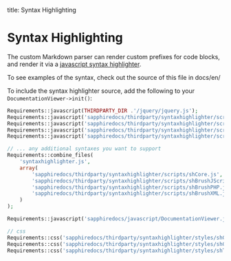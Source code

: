 title: Syntax Highlighting

# Syntax Highlighting

The custom Markdown parser can render custom prefixes for code blocks, and 
render it via a [javascript syntax highlighter](http://alexgorbatchev.com/SyntaxHighlighter).

To see examples of the syntax, check out the source of this file in docs/en/

To include the syntax highlighter source, add the following to your `DocumentationViewer->init()`:


```php
Requirements::javascript(THIRDPARTY_DIR .'/jquery/jquery.js');
Requirements::javascript('sapphiredocs/thirdparty/syntaxhighlighter/scripts/shCore.js');
Requirements::javascript('sapphiredocs/thirdparty/syntaxhighlighter/scripts/shBrushJScript.js');
Requirements::javascript('sapphiredocs/thirdparty/syntaxhighlighter/scripts/shBrushPHP.js');
Requirements::javascript('sapphiredocs/thirdparty/syntaxhighlighter/scripts/shBrushXML.js');

// ... any additional syntaxes you want to support
Requirements::combine_files(
	'syntaxhighlighter.js',
	array(
		'sapphiredocs/thirdparty/syntaxhighlighter/scripts/shCore.js',
		'sapphiredocs/thirdparty/syntaxhighlighter/scripts/shBrushJScript.js',
		'sapphiredocs/thirdparty/syntaxhighlighter/scripts/shBrushPHP.js',
		'sapphiredocs/thirdparty/syntaxhighlighter/scripts/shBrushXML.js'
	)
);

Requirements::javascript('sapphiredocs/javascript/DocumentationViewer.js');

// css
Requirements::css('sapphiredocs/thirdparty/syntaxhighlighter/styles/shCore.css');
Requirements::css('sapphiredocs/thirdparty/syntaxhighlighter/styles/shCoreDefault.css');
Requirements::css('sapphiredocs/thirdparty/syntaxhighlighter/styles/shThemeRDark.css');
```

